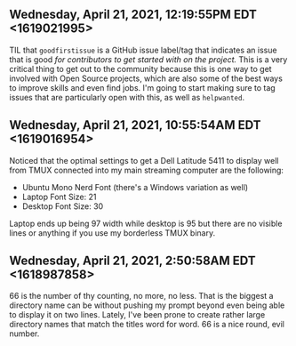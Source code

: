 ## Wednesday, April 21, 2021, 12:19:55PM EDT <1619021995>

TIL that `goodfirstissue` is a GitHub issue label/tag that indicates an
issue that is good *for contributors to get started with on the
project.* This is a very critical thing to get out to the community
because this is one way to get involved with Open Source projects, which
are also some of the best ways to improve skills and even find jobs. I'm
going to start making sure to tag issues that are particularly open with
this, as well as `helpwanted`.

## Wednesday, April 21, 2021, 10:55:54AM EDT <1619016954>

Noticed that the optimal settings to get a Dell Latitude 5411 to display
well from TMUX connected into my main streaming computer are the
following:

* Ubuntu Mono Nerd Font (there's a Windows variation as well)
* Laptop Font Size: 21
* Desktop Font Size: 30

Laptop ends up being 97 width while desktop is 95 but there are no
visible lines or anything if you use my borderless TMUX binary.

## Wednesday, April 21, 2021, 2:50:58AM EDT <1618987858>

66 is the number of thy counting, no more, no less. That is the biggest
a directory name can be without pushing my prompt beyond even being able
to display it on two lines. Lately, I've been prone to create rather
large directory names that match the titles word for word. 66 is a nice
round, evil number.

